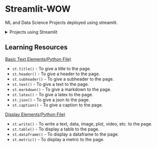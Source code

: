# Streamlit-WOW
ML and Data Science Projects deployed using streamlit.

<details>
<summary>Projects using Streamlit</summary>

| **Project Name** | **Code** | **Deployed App** | **Description** |
| ------------ | ---- | ------------ | ----------- |
| Iris Flower Classification | [Code](https://github.com/anurag629/Streamlit-WOW/blob/master/Projects/Iris%20Flower%20Classification/iris_classification.py) | [App](https://share.streamlit.io/anurag629/streamlit-wow/master/Projects/Iris%20Flower%20Classification/iris_classification.py) | This project is a simple classification problem which classifies the iris flower into three categories. |

</details>


## Learning Resources

[Basic Text Elements(Python File)](https://github.com/anurag629/Streamlit-WOW/blob/master/Learning/basic_text_elements.py)

* `st.title()` - To give a title to the page.
* `st.header()` - To give a header to the page.
* `st.subheader()` - To give a subheader to the page.
* `st.text()` - To give a text to the page.
* `st.markdown()` - To give a markdown to the page.
* `st.latex()` - To give a latex to the page.
* `st.json()` - To give a json to the page.
* `st.caption()` - To give a caption to the page.

[Display Elements(Python File)](https://github.com/anurag629/Streamlit-WOW/blob/master/Learning/display_element.py)

* `st.write()` - To write a text, data, image, plot, video, etc. to the page.
* `st.table()` - To display a table to the page.
* `st.dataframe()` - To display a dataframe to the page.
* `st.metric()` - To display a metric to the page.
